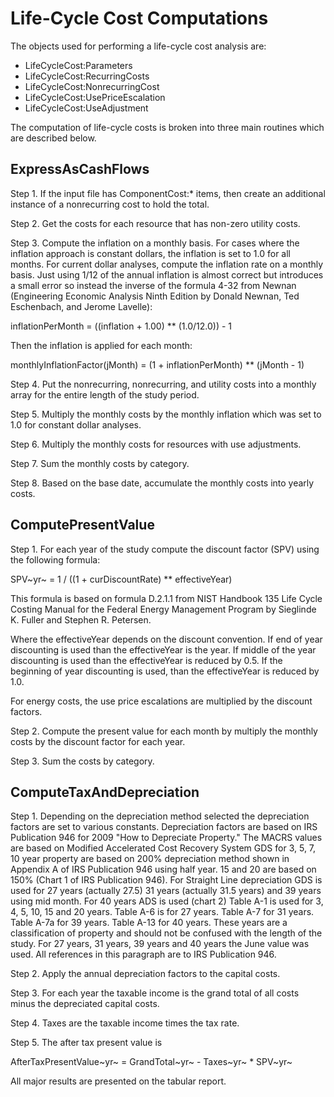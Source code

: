 # Life-Cycle Cost Computations

The objects used for performing a life-cycle cost analysis are:

- LifeCycleCost:Parameters
- LifeCycleCost:RecurringCosts 
- LifeCycleCost:NonrecurringCost
- LifeCycleCost:UsePriceEscalation
- LifeCycleCost:UseAdjustment 

The computation of life-cycle costs is broken into three main routines which are described below.

## ExpressAsCashFlows

Step 1. If the input file has ComponentCost:\* items, then create an additional instance of a nonrecurring cost to hold the total.

Step 2. Get the costs for each resource that has non-zero utility costs.

Step 3. Compute the inflation on a monthly basis. For cases where the inflation approach is constant dollars, the inflation is set to 1.0 for all months. For current dollar analyses, compute the inflation rate on a monthly basis. Just using 1/12 of the annual inflation is almost correct but introduces a small error so instead the inverse of the formula 4-32 from Newnan (Engineering Economic Analysis Ninth Edition by Donald Newnan, Ted Eschenbach, and Jerome Lavelle):

inflationPerMonth = ((inflation + 1.00) \*\* (1.0/12.0)) - 1

Then the inflation is applied for each month:

monthlyInflationFactor(jMonth) = (1 + inflationPerMonth) \*\* (jMonth - 1)

Step 4. Put the nonrecurring, nonrecurring, and utility costs into a monthly array for the entire length of the study period.

Step 5. Multiply the monthly costs by the monthly inflation which was set to 1.0 for constant dollar analyses.

Step 6. Multiply the monthly costs for resources with use adjustments.

Step 7. Sum the monthly costs by category.

Step 8. Based on the base date, accumulate the monthly costs into yearly costs.

## ComputePresentValue

Step 1. For each year of the study compute the discount factor (SPV) using the following formula:

SPV~yr~ = 1 / ((1 + curDiscountRate) \*\* effectiveYear)

This formula is based on formula D.2.1.1 from NIST Handbook 135 Life Cycle Costing Manual for the Federal Energy Management Program by Sieglinde K. Fuller and Stephen R. Petersen.

Where the effectiveYear depends on the discount convention. If end of year discounting is used than the effectiveYear is the year. If middle of the year discounting is used than the effectiveYear is reduced by 0.5. If the beginning of year discounting is used, than the effectiveYear is reduced by 1.0.

For energy costs, the use price escalations are multiplied by the discount factors.

Step 2. Compute the present value for each month by multiply the monthly costs by the discount factor for each year.

Step 3. Sum the costs by category.

## ComputeTaxAndDepreciation

Step 1. Depending on the depreciation method selected the depreciation factors are set to various constants. Depreciation factors are based on IRS Publication 946 for 2009 "How to Depreciate Property." The MACRS values are based on Modified Accelerated Cost Recovery System GDS for 3, 5, 7, 10 year property are based on 200% depreciation method shown in Appendix A of IRS Publication 946 using half year. 15 and 20 are based on 150% (Chart 1 of IRS Publication 946). For Straight Line depreciation GDS is used for 27 years (actually 27.5) 31 years (actually 31.5 years) and 39 years using mid month. For 40 years ADS is used (chart 2) Table A-1 is used for 3, 4, 5, 10, 15 and 20 years. Table A-6 is for 27 years. Table A-7 for 31 years. Table A-7a for 39 years. Table A-13 for 40 years. These years are a classification of property and should not be confused with the length of the study. For 27 years, 31 years, 39 years and 40 years the June value was used. All references in this paragraph are to IRS Publication 946.

Step 2. Apply the annual depreciation factors to the capital costs.

Step 3. For each year the taxable income is the grand total of all costs minus the depreciated capital costs.

Step 4. Taxes are the taxable income times the tax rate.

Step 5. The after tax present value is

AfterTaxPresentValue~yr~ = GrandTotal~yr~ - Taxes~yr~ \* SPV~yr~

All major results are presented on the tabular report.